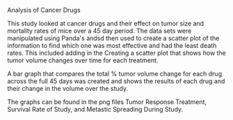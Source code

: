 Analysis of Cancer Drugs 

This study looked at cancer drugs and their effect on tumor size and mortality rates of mice over a 45 day period.  The data sets were manipulated using Panda's andsd then used to create a scatter plot of the information to find which one was most effective and had the least death rates. This included adding in the Creating a scatter plot that shows how the tumor volume changes over time for each treatment.

A bar graph that compares the total % tumor volume change for each drug across the full 45 days was created and shows the results of each drug and their change in the volume over the study.

The graphs can be found in the png files Tumor Response Treatment, Survival Rate of Study, and Metastic Spreading During Study.
